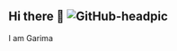 ## Hi there 👋 ![GitHub-headpic](https://github.com/user-attachments/assets/7e111f65-f2fb-47da-9a64-0af51ba18ea2)
I am Garima


<!--
**GarimaC-git/GarimaC-git** is a ✨ _special_ ✨ repository because its `README.md` (this file) appears on your GitHub profile.

Here are some ideas to get you started:

- 🔭 I’m currently working on ...
- 🌱 I’m currently learning ...
- 👯 I’m looking to collaborate on ...
- 🤔 I’m looking for help with ...
- 💬 Ask me about ...
- 📫 How to reach me: ...
- 😄 Pronouns: ...
- ⚡ Fun fact: ...
-->
